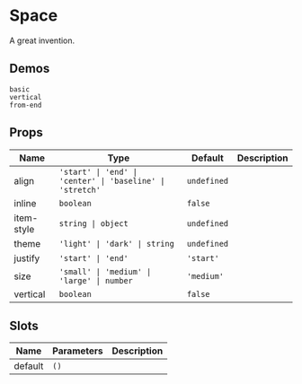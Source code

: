 # Space

A great invention.

## Demos

```demo
basic
vertical
from-end
```

## Props

| Name | Type | Default | Description |
| --- | --- | --- | --- |
| align | `'start' \| 'end' \| 'center' \| 'baseline' \| 'stretch'` | `undefined` |  |
| inline | `boolean` | `false` |  |
| item-style | `string \| object` | `undefined` |  |
| theme | `'light' \| 'dark' \| string` | `undefined` |  |
| justify | `'start' \| 'end'` | `'start'` |  |
| size | `'small' \| 'medium' \| 'large' \| number` | `'medium'` |  |
| vertical | `boolean` | `false` |  |

## Slots

| Name    | Parameters | Description |
| ------- | ---------- | ----------- |
| default | `()`       |             |
